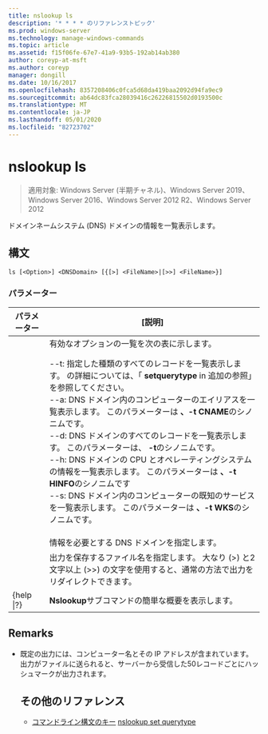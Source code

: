 ```yaml
---
title: nslookup ls
description: '* * * * のリファレンストピック'
ms.prod: windows-server
ms.technology: manage-windows-commands
ms.topic: article
ms.assetid: f15f06fe-67e7-41a9-93b5-192ab14ab380
author: coreyp-at-msft
ms.author: coreyp
manager: dongill
ms.date: 10/16/2017
ms.openlocfilehash: 8357208406c0fca5d68da419baa2092d94fa9ec9
ms.sourcegitcommit: ab64dc83fca28039416c26226815502d0193500c
ms.translationtype: MT
ms.contentlocale: ja-JP
ms.lasthandoff: 05/01/2020
ms.locfileid: "82723702"
---
```

# <a name="nslookup-ls"></a>nslookup ls

> 適用対象: Windows Server (半期チャネル)、Windows Server 2019、Windows Server 2016、Windows Server 2012 R2、Windows Server 2012

ドメインネームシステム (DNS) ドメインの情報を一覧表示します。
## <a name="syntax"></a>構文
```
ls [<Option>] <DNSDomain> [{[>] <FileName>|[>>] <FileName>}]
```
### <a name="parameters"></a>パラメーター

|    パラメーター    |                                                                                                                                                                                                                                                                                                               [説明]                                                                                                                                                                                                                                                                                                                |
|-----------------|------------------------------------------------------------------------------------------------------------------------------------------------------------------------------------------------------------------------------------------------------------------------------------------------------------------------------------------------------------------------------------------------------------------------------------------------------------------------------------------------------------------------------------------------------------------------------------------------------------------------------------------|
|    <Option>     | 有効なオプションの一覧を次の表に示します。<p>--t: 指定した種類のすべてのレコードを一覧表示します。 の<querytype>詳細については、「 **setquerytype** in 追加の参照」を参照してください。<br />--a: DNS ドメイン内のコンピューターのエイリアスを一覧表示します。 このパラメーターは **、-t CNAME**のシノニムです。<br />--d: DNS ドメインのすべてのレコードを一覧表示します。 このパラメーターは、 **-t**のシノニムです。<br />--h: DNS ドメインの CPU とオペレーティングシステムの情報を一覧表示します。 このパラメーターは **、-t HINFO**のシノニムです<br />--s: DNS ドメイン内のコンピューターの既知のサービスを一覧表示します。 このパラメーターは **、-t WKS**のシノニムです。 |
|   <DNSDomain>   |                                                                                                                                                                                                                                                                                         情報を必要とする DNS ドメインを指定します。                                                                                                                                                                                                                                                                                         |
|   <FileName>    |                                                                                                                                                                                                                                 出力を保存するファイル名を指定します。 大なり (>) と2文字以上 (>>) の文字を使用すると、通常の方法で出力をリダイレクトできます。                                                                                                                                                                                                                                  |
| {help &#124;?} |                                                                                                                                                                                                                                                                                          **Nslookup**サブコマンドの簡単な概要を表示します。                                                                                                                                                                                                                                                                                           |

## <a name="remarks"></a>Remarks
- 既定の出力には、コンピューター名とその IP アドレスが含まれています。 出力がファイルに送られると、サーバーから受信した50レコードごとにハッシュマークが出力されます。
  ## <a name="additional-references"></a>その他のリファレンス
  - [コマンドライン構文のキー](command-line-syntax-key.md)
  [nslookup set querytype](nslookup-set-querytype.md)
